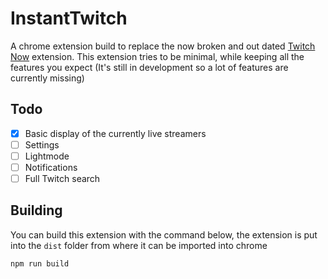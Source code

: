 # InstantTwitch

A chrome extension build to replace the now broken and out dated [Twitch Now](https://github.com/Ndragomirov/twitch-now) extension. This extension tries to be minimal, while keeping all the features you expect (It's still in development so a lot of features are currently missing)

## Todo

- [x] Basic display of the currently live streamers
- [ ] Settings
- [ ] Lightmode
- [ ] Notifications
- [ ] Full Twitch search

## Building

You can build this extension with the command below, the extension is put into the `dist` folder from where it can be imported into chrome

```
npm run build
```

